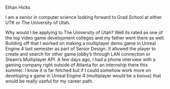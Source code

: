 Ethan Hicks

I am a senior in computer science looking forward to Grad School at either UTK or The University of Utah.

Why would I be applying to The University of Utah? Well its rated as one of the top video game development colleges and my father went there as well. Building off that I worked on making a multiplayer demo game in Unreal Engine 4 last semester as part of Senior Design. It allowed the player to create and search for other game lobby’s through LAN connection or Steam’s Multiplayer API. A few days ago, I had a phone interview with a gaming company right outside of Atlanta for an internship there this summer. I know it is far fetched but if I could somehow work more on developing a game in Unreal Engine 4 (multiplayer would be a bonus) that would be really useful for my career path.
